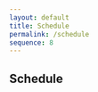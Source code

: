 ```yaml
---
layout: default
title: Schedule
permalink: /schedule
sequence: 8
---
```


<section class="section is-small">
  <div class="container">
    <h2 class="title is-1">Schedule</h2>
    <svg id="gantt"></svg>
  </div>
</section>
